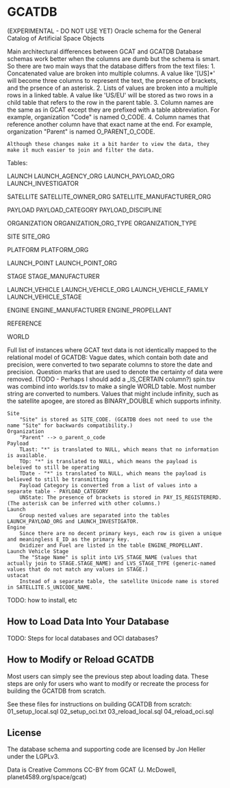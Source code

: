GCATDB
======================================

(EXPERIMENTAL - DO NOT USE YET) Oracle schema for the General Catalog of Artificial Space Objects


Main architectural differences between GCAT and GCATDB
	Database schemas work better when the columns are dumb but the schema is smart. So there are two main ways that the database differs from the text files:
	1. Concatenated value are broken into multiple columns. A value like '[US]*' will become three columns to represent the text, the presence of brackets, and the prsence of an asterisk.
	2. Lists of values are broken into a multiple rows in a linked table. A value like 'US/EU' will be stored as two rows in a child table that refers to the row in the parent table.
	3. Column names are the same as in GCAT except they are prefixed with a table abbreviation. For example, organization "Code" is named O_CODE.
	4. Column names that reference another column have that exact name at the end. For example, organization "Parent" is named O_PARENT_O_CODE.

	Although these changes make it a bit harder to view the data, they make it much easier to join and filter the data.

Tables:

LAUNCH
	LAUNCH_AGENCY_ORG
	LAUNCH_PAYLOAD_ORG
	LAUNCH_INVESTIGATOR

SATELLITE
	SATELLITE_OWNER_ORG
	SATELLITE_MANUFACTURER_ORG

PAYLOAD
	PAYLOAD_CATEGORY
	PAYLOAD_DISCIPLINE

ORGANIZATION
	ORGANIZATION_ORG_TYPE
		ORGANIZATION_TYPE

SITE
	SITE_ORG

PLATFORM
	PLATFORM_ORG

LAUNCH_POINT
	LAUNCH_POINT_ORG

STAGE
	STAGE_MANUFACTURER

LAUNCH_VEHICLE
	LAUNCH_VEHICLE_ORG
	LAUNCH_VEHICLE_FAMILY
	LAUNCH_VEHICLE_STAGE

ENGINE
	ENGINE_MANUFACTURER
	ENGINE_PROPELLANT

REFERENCE

WORLD


Full list of instances where GCAT text data is not identically mapped to the relational model of GCATDB:
	Vague dates, which contain both date and precision, were converted to two separate columns to store the date and precision.
	Question marks that are used to denote the certainty of data were removed. (TODO - Perhaps I should add a _IS_CERTAIN column?)
	spin.tsv was combind into worlds.tsv to make a single WORLD table.
	Most number string are converted to numbers. Values that might include infinity, such as the satellite apogee, are stored as BINARY_DOUBLE which supports infinity.


	Site
		"Site" is stored as SITE_CODE. (GCATDB does not need to use the name "Site" for backwards compatibility.)
	Organization
		"Parent" --> o_parent_o_code
	Payload
		TLast: "*" is translated to NULL, which means that no information is available.
		TOp: "*" is translated to NULL, which means the payload is beleived to still be operating
		TDate - "*" is translated to NULL, which means the payload is believed to still be transmitting
		Payload Category is converted from a list of values into a separate table - PAYLOAD_CATEGORY
		UNState: The presence of brackets is stored in PAY_IS_REGISTERERD. (The asterisk can be inferred with other columns.)
	Launch
		Group nested values are separated into the tables LAUNCH_PAYLOAD_ORG and LAUNCH_INVESTIGATOR.
	Engine
		Since there are no decent primary keys, each row is given a unique and meaningless E_ID as the primary key.
		Oxidizer and Fuel are listed in the table ENGINE_PROPELLANT.
	Launch Vehicle Stage
		The "Stage Name" is split into LVS_STAGE_NAME (values that actually join to STAGE.STAGE_NAME) and LVS_STAGE_TYPE (generic-named values that do not match any values in STAGE.)
	ustacat
		Instead of a separate table, the satellite Unicode name is stored in SATELLITE.S_UNICODE_NAME.



TODO: how to install, etc


How to Load Data Into Your Database
-----------------------------------

TODO: Steps for local databases and OCI databases?


How to Modify or Reload GCATDB
------------------------------

Most users can simply see the previous step about loading data. These steps are only for users who want to modify or recreate the process for building the GCATDB from scratch.

See these files for instructions on building GCATDB from scratch:
01_setup_local.sql
02_setup_oci.txt
03_reload_local.sql
04_reload_oci.sql


License
-------

The database schema and supporting code are licensed by Jon Heller under the LGPLv3.

Data is Creative Commons CC-BY from GCAT (J. McDowell, planet4589.org/space/gcat)
